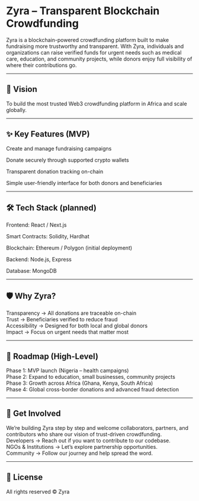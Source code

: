 # Zyra – Transparent Blockchain Crowdfunding

Zyra is a blockchain-powered crowdfunding platform built to make fundraising more trustworthy and transparent. With Zyra, individuals and organizations can raise verified funds for urgent needs such as medical care, education, and community projects, while donors enjoy full visibility of where their contributions go.

---

## 🚀 Vision

To build the most trusted Web3 crowdfunding platform in Africa and scale globally.

---

## ✨ Key Features (MVP)

Create and manage fundraising campaigns

Donate securely through supported crypto wallets

Transparent donation tracking on-chain

Simple user-friendly interface for both donors and beneficiaries

---

## 🛠️ Tech Stack (planned)

Frontend: React / Next.js

Smart Contracts: Solidity, Hardhat

Blockchain: Ethereum / Polygon (initial deployment)

Backend: Node.js, Express

Database: MongoDB

---

## 🛡️ Why Zyra?

Transparency → All donations are traceable on-chain  
Trust → Beneficiaries verified to reduce fraud  
Accessibility → Designed for both local and global donors  
Impact → Focus on urgent needs that matter most

---

## 📌 Roadmap (High-Level)

Phase 1: MVP launch (Nigeria – health campaigns)  
Phase 2: Expand to education, small businesses, community projects  
Phase 3: Growth across Africa (Ghana, Kenya, South Africa)  
Phase 4: Global cross-border donations and advanced fraud detection

---

## 🤝 Get Involved

We’re building Zyra step by step and welcome collaborators, partners, and contributors who share our vision of trust-driven crowdfunding.  
Developers → Reach out if you want to contribute to our codebase.  
NGOs & Institutions → Let’s explore partnership opportunities.  
Community → Follow our journey and help spread the word.

---

## 📜 License

All rights reserved © Zyra